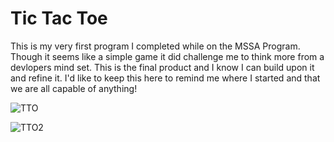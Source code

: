# Tic Tac Toe

This is my very first program I completed while on the MSSA Program. Though it seems like a simple game it
did challenge me to think more from a devlopers mind set. This is the final product and I know I can build
upon it and refine it. I'd like to keep this here to remind me where I started and that we are all capable of anything! 


![TTO](https://user-images.githubusercontent.com/82993429/124330863-2382d280-db43-11eb-96d9-a3343f0ce96a.png)

![TTO2](https://user-images.githubusercontent.com/82993429/124330898-3e554700-db43-11eb-96e9-7833390aa557.png)







